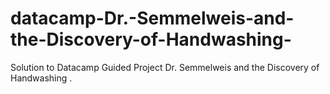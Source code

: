 # datacamp-Dr.-Semmelweis-and-the-Discovery-of-Handwashing-
Solution to Datacamp Guided Project  Dr. Semmelweis and the Discovery of Handwashing .
